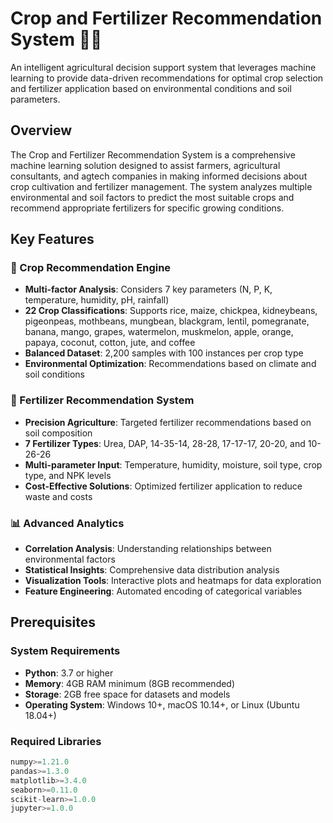 # Crop and Fertilizer Recommendation System 🌱🌾

An intelligent agricultural decision support system that leverages machine learning to provide data-driven recommendations for optimal crop selection and fertilizer application based on environmental conditions and soil parameters.

## Overview

The Crop and Fertilizer Recommendation System is a comprehensive machine learning solution designed to assist farmers, agricultural consultants, and agtech companies in making informed decisions about crop cultivation and fertilizer management. The system analyzes multiple environmental and soil factors to predict the most suitable crops and recommend appropriate fertilizers for specific growing conditions.

## Key Features

### 🌾 Crop Recommendation Engine
- **Multi-factor Analysis**: Considers 7 key parameters (N, P, K, temperature, humidity, pH, rainfall)
- **22 Crop Classifications**: Supports rice, maize, chickpea, kidneybeans, pigeonpeas, mothbeans, mungbean, blackgram, lentil, pomegranate, banana, mango, grapes, watermelon, muskmelon, apple, orange, papaya, coconut, cotton, jute, and coffee
- **Balanced Dataset**: 2,200 samples with 100 instances per crop type
- **Environmental Optimization**: Recommendations based on climate and soil conditions

### 🧪 Fertilizer Recommendation System
- **Precision Agriculture**: Targeted fertilizer recommendations based on soil composition
- **7 Fertilizer Types**: Urea, DAP, 14-35-14, 28-28, 17-17-17, 20-20, and 10-26-26
- **Multi-parameter Input**: Temperature, humidity, moisture, soil type, crop type, and NPK levels
- **Cost-Effective Solutions**: Optimized fertilizer application to reduce waste and costs

### 📊 Advanced Analytics
- **Correlation Analysis**: Understanding relationships between environmental factors
- **Statistical Insights**: Comprehensive data distribution analysis
- **Visualization Tools**: Interactive plots and heatmaps for data exploration
- **Feature Engineering**: Automated encoding of categorical variables

## Prerequisites

### System Requirements
- **Python**: 3.7 or higher
- **Memory**: 4GB RAM minimum (8GB recommended)
- **Storage**: 2GB free space for datasets and models
- **Operating System**: Windows 10+, macOS 10.14+, or Linux (Ubuntu 18.04+)

### Required Libraries
```python
numpy>=1.21.0
pandas>=1.3.0
matplotlib>=3.4.0
seaborn>=0.11.0
scikit-learn>=1.0.0
jupyter>=1.0.0
